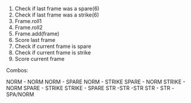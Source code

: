 1. Check if last frame was a spare(6)
2. Check if last frame was a strike(6)
3. Frame.roll1
4. Frame.roll2
5. Frame.add(frame)
6. Score last frame
7. Check if current frame is spare
8. Check if current frame is strike
9. Score current frame

Combos:

NORM - NORM
NORM - SPARE
NORM - STRIKE
SPARE - NORM
STRIKE - NORM
SPARE - STRIKE
STRIKE - SPARE
STR -STR -STR
STR - STR -SPA/NORM
